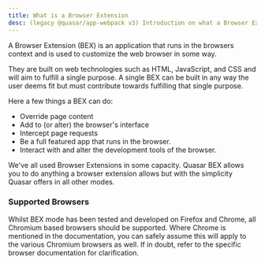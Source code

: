 ```yaml
---
title: What is a Browser Extension
desc: (legacy @quasar/app-webpack v3) Introduction on what a Browser Extension (BEX) is.
---
```


A Browser Extension (BEX) is an application that runs in the browsers context and is used to customize the web browser in some way.

They are built on web technologies such as HTML, JavaScript, and CSS and will aim to fulfill a single purpose. A single BEX
can be built in any way the user deems fit but must contribute towards fulfilling that single purpose.

Here a few things a BEX can do:

* Override page content
* Add to (or alter) the browser's interface
* Intercept page requests
* Be a full featured app that runs in the browser.
* Interact with and alter the development tools of the browser.

We've all used Browser Extensions in some capacity. Quasar BEX allows you to do anything a browser extension allows but with the simplicity Quasar offers in all other modes.

### Supported Browsers

Whilst BEX mode has been tested and developed on Firefox and Chrome, all Chromium based browsers should be supported. Where Chrome is mentioned in the documentation, you can safely assume this will apply to the various Chromium browsers as well. If in doubt, refer to the specific browser documentation for clarification.
